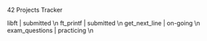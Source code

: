 42 Projects Tracker

libft           | submitted \n
ft_printf       | submitted \n
get_next_line	  | on-going \n 
exam_questions	|	practicing \n
